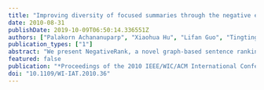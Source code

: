 ```yaml
---
title: "Improving diversity of focused summaries through the negative endorsements of redundant facts"
date: 2010-08-31
publishDate: 2019-10-09T06:50:14.336551Z
authors: ["Palakorn Achananuparp", "Xiaohua Hu", "Lifan Guo", "Tingting He", "Yuan An", "Zhoujun Li"]
publication_types: ["1"]
abstract: "We present NegativeRank, a novel graph-based sentence ranking model to improve the diversity of focused summary by performing random walks over sentence graph with negative edge weights. Unlike the typical eigenvector centrality ranking, our method models the redundancy among sentence nodes as the negative edges. The negative edges can be thought of as the propagation of disapproval votes which can be used to penalize redundant sentences. As the iterative process continues, the initial ranking score of a given node will be adjusted according to a long-term negative endorsement from other sentence nodes. The evaluation results confirm that our proposed method is very effective in improving the diversity of the focused summary, compared to several well-known text summarization methods."
featured: false
publication: "*Proceedings of the 2010 IEEE/WIC/ACM International Conference on Web Intelligence - WI '10*"
doi: "10.1109/WI-IAT.2010.36"
---
```


